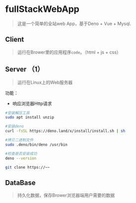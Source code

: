 # fullStackWebApp

> 这是一个简单的全站web App，基于Deno + Vue + Mysql.

## Client

> 运行在Brower里的应用程序`code`。（html + js + css）

## Server （1）

> 运行在Linux上的Web服务器

功能：

- 响应浏览器Http请求

```sh
#安装解压工具
sudo apt install unzip

#安装deno
curl -fsSL https://deno.land/x/install/install.sh | sh

#拷贝二进制文件
sudo .deno/bin/deno /usr/bin

#检查是否安装成功
deno --version

git clone https://~~
```
## DataBase

> 持久化数据，保存Brower浏览器端用户需要的数据
